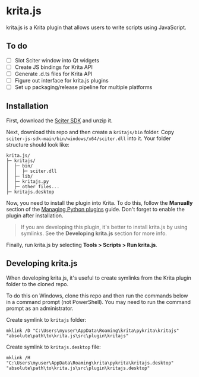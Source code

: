 # krita.js

krita.js is a Krita plugin that allows users to write scripts using JavaScript.

## To do

- [ ] Slot Sciter window into Qt widgets
- [ ] Create JS bindings for Krita API
- [ ] Generate .d.ts files for Krita API
- [ ] Figure out interface for krita.js plugins
- [ ] Set up packaging/release pipeline for multiple platforms

## Installation

First, download the [Sciter SDK](https://sciter.com/download/) and unzip it.

Next, download this repo and then create a `kritajs/bin` folder. Copy `sciter-js-sdk-main/bin/windows/x64/sciter.dll` into it. Your folder structure should look like:

```
krita.js/
├─ kritajs/
│  ├─ bin/
│  │  ├─ sciter.dll
│  ├─ lib/
│  ├─ kritajs.py
│  ├─ other files...
├─ kritajs.desktop
```

Now, you need to install the plugin into Krita. To do this, follow the **Manually** section of the [Managing Python plugins](https://docs.krita.org/en/user_manual/python_scripting/install_custom_python_plugin.html#manually) guide. Don't forget to enable the plugin after installation.

> If you are developing this plugin, it's better to install krita.js by using symlinks. See the **Developing krita.js** section for more info.

Finally, run krita.js by selecting **Tools > Scripts > Run krita.js**.

## Developing krita.js

When developing krita.js, it's useful to create symlinks from the Krita plugin folder to the cloned repo.

To do this on Windows, clone this repo and then run the commands below in a command prompt (not PowerShell). You may need to run the command prompt as an administrator.

Create symlink to `kritajs` folder:

```
mklink /D "C:\Users\myuser\AppData\Roaming\krita\pykrita\kritajs" "absolute\path\to\krita.js\src\plugin\kritajs"
```

Create symlink to `kritajs.desktop` file:

```
mklink /H "C:\Users\myuser\AppData\Roaming\krita\pykrita\kritajs.desktop" "absolute\path\to\krita.js\src\plugin\kritajs.desktop"
```
